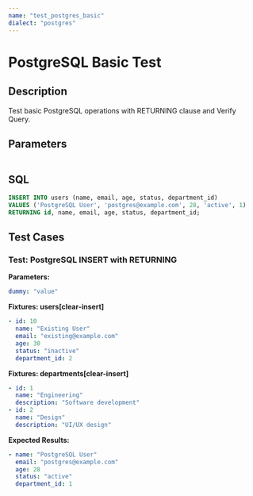 ```yaml
---
name: "test_postgres_basic"
dialect: "postgres"
---
```


# PostgreSQL Basic Test

## Description

Test basic PostgreSQL operations with RETURNING clause and Verify Query.

## Parameters
```yaml
```

## SQL
```sql
INSERT INTO users (name, email, age, status, department_id) 
VALUES ('PostgreSQL User', 'postgres@example.com', 28, 'active', 1)
RETURNING id, name, email, age, status, department_id;
```

## Test Cases

### Test: PostgreSQL INSERT with RETURNING

**Parameters:**
```yaml
dummy: "value"
```

**Fixtures: users[clear-insert]**
```yaml
- id: 10
  name: "Existing User"
  email: "existing@example.com"
  age: 30
  status: "inactive"
  department_id: 2
```

**Fixtures: departments[clear-insert]**
```yaml
- id: 1
  name: "Engineering"
  description: "Software development"
- id: 2
  name: "Design"
  description: "UI/UX design"
```

**Expected Results:**
```yaml
- name: "PostgreSQL User"
  email: "postgres@example.com"
  age: 28
  status: "active"
  department_id: 1
```

